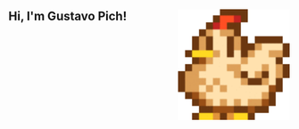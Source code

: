 ## Hi, I'm Gustavo Pich!<img src="chicken-stardew-valley.gif" alt="Descrição do GIF" style="float: right; margin-left: 10px;" width="200" />
